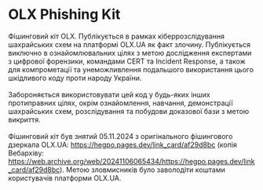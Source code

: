 # OLX Phishing Kit
Фішинговий кіт OLX. Публікується в рамках кіберрозслідування шахрайських схем на платформі OLX.UA як факт злочину. Публікується виключно в ознайомлювальних цілях з метою дослідження експертами з цифрової форензики, командами CERT та Incident Response, а також для компрометації та унеможливлення подальшого використання цього шкідливого коду проти народу України.<br><br>
Забороняється використовувати цей код у будь-яких інших протиправних цілях, окрім ознайомлення, навчання, демонстрації шахрайських схем, розслідування та побудови доказової бази з метою викриття.<br><br>
Фішинговий кіт був знятий 05.11.2024 з оригінального фішингового дзеркала OLX.UA: https://hegpo.pages.dev/link_card/af29d8bc (копія Вебархіву: https://web.archive.org/web/20241106065434/https://hegpo.pages.dev/link_card/af29d8bc). Метою зловмисників було заволодіти коштами користувачів платформи OLX.UA.<br><br>
